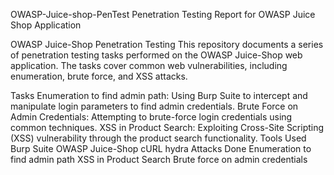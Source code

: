 OWASP-Juice-shop-PenTest
Penetration Testing Report for OWASP Juice Shop Application

OWASP Juice-Shop Penetration Testing
This repository documents a series of penetration testing tasks performed on the OWASP Juice-Shop web application. The tasks cover common web vulnerabilities, including enumeration, brute force, and XSS attacks.

Tasks
Enumeration to find admin path: Using Burp Suite to intercept and manipulate login parameters to find admin credentials.
Brute Force on Admin Credentials: Attempting to brute-force login credentials using common techniques.
XSS in Product Search: Exploiting Cross-Site Scripting (XSS) vulnerability through the product search functionality.
Tools Used
Burp Suite
OWASP Juice-Shop
cURL
hydra
Attacks Done
Enumeration to find admin path
XSS in Product Search
Brute force on admin credentials
